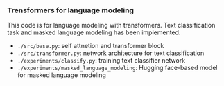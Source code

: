 ### Trensformers for language modeling

This code is for language modeling with transformers.
Text classification task and masked language modeling has been implemented.


-  `./src/base.py`: self attnetion and transformer block
-  `./src/transformer.py`: network architecture for text classification
-  `./experiments/classify.py`: training text classifier network 
-  `./experiments/masked_language_modeling`: Hugging face-based model for masked language modeling  


